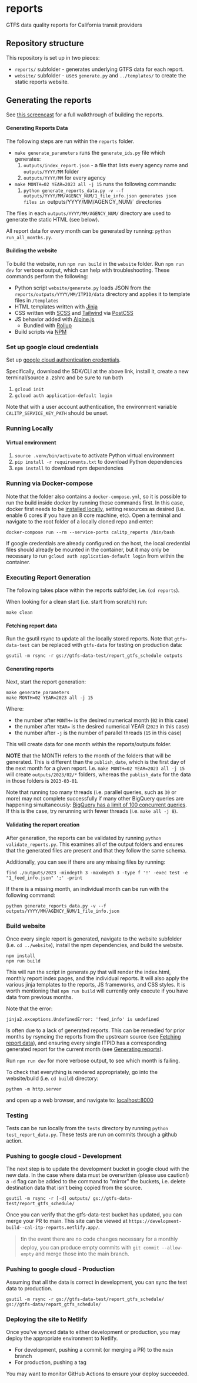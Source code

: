 # reports

GTFS data quality reports for California transit providers

## Repository structure

This repository is set up in two pieces:

- `reports/` subfolder - generates underlying GTFS data for each report.
- `website/` subfolder - uses `generate.py` and `../templates/` to create the static reports website.

## Generating the reports

See [this screencast](https://www.loom.com/share/b45317053ff54b9fbb46b8159947c379) for a full walkthrough of building the reports.

#### Generating Reports Data

The following steps are run within the `reports` folder.

- `make generate_parameters` runs the `generate_ids.py` file which generates:
  1. `outputs/index_report.json` - a file that lists every agency name and `outputs/YYYY/MM` folder
  2. `outputs/YYYY/MM` for every agency
- `make MONTH=02 YEAR=2023 all -j 15` runs the following commands:
  1. `python generate_reports_data.py -v --f outputs/YYYY/MM/AGENCY_NUM/1_file_info.json generates json files in `outputs/YYYY/MM/AGENCY_NUM/` directories

The files in each `outputs/YYYY/MM/AGENCY_NUM/` directory are used to generate the static HTML (see below).

All report data for every month can be generated by running: ``python run_all_months.py``.

#### Building the website

To build the website, run ``npm run build`` in the ``website`` folder. Run ``npm run dev`` for verbose output, which can help with troubleshooting. These commands perform the following:

- Python script `website/generate.py` loads JSON from the `reports/outputs/YYYY/MM/ITPID/data` directory and applies it to template files in `/templates`
- HTML templates written with [Jinja](https://jinja.palletsprojects.com/en/3.0.x/)
- CSS written with [SCSS](https://sass-lang.com/documentation/syntax#scss) and [Tailwind](https://tailwindcss.com/docs) via [PostCSS](https://postcss.org/)
- JS behavior added with [Alpine.js](https://alpinejs.dev)
  - Bundled with [Rollup](https://rollupjs.org/guide/en/)
- Build scripts via [NPM](https://www.npmjs.com/)

### Set up google cloud credentials

Set up [google cloud authentication credentials](https://cloud.google.com/docs/authentication/getting-started).

Specifically, download the SDK/CLI at the above link, install it, create a new terminal/source a .zshrc and be sure to run both

1. `gcloud init`
2. `gcloud auth application-default login`

Note that with a user account authentication, the environment variable `CALITP_SERVICE_KEY_PATH` should be unset.

### Running Locally

#### Virtual environment

1. `source .venv/bin/activate` to activate Python virtual environment
2. `pip install -r requirements.txt` to download Python dependencies
3. `npm install` to download npm dependencies

### Running via Docker-compose

Note that the folder also contains a `docker-compose.yml`, so it is possible to run the build inside docker by running these commands first.
In this case, docker first needs to be [installed locally](https://docs.docker.com/get-docker/), setting resources as desired (i.e. enable 6 cores if you have an 8 core machine, etc).
Open a terminal and navigate to the root folder of a locally cloned repo and enter:

```shell
docker-compose run --rm --service-ports calitp_reports /bin/bash
```

If google credentials are already configured on the host, the local credential files should already be mounted in the container, but it may only be necessary to run `gcloud auth application-default login` from within the container.

### Executing Report Generation

The following takes place within the reports subfolder, i.e. (`cd reports`).

When looking for a clean start (i.e. start from scratch) run:

```shell
make clean
```

#### Fetching report data
Run the gsutil rsync to update all the locally stored reports.
Note that `gtfs-data-test` can be replaced with `gtfs-data` for testing on production data:

```shell
gsutil -m rsync -r gs://gtfs-data-test/report_gtfs_schedule outputs
```

#### Generating reports
Next, start the report generation:

```shell
make generate_parameters
make MONTH=02 YEAR=2023 all -j 15
```
Where:
* the number after `MONTH=` is the desired numerical month (`02` in this case)
* the number after `YEAR=` is the desired numerical YEAR (`2023` in this case)
* the number after `-j` is the number of parallel threads (`15` in this case)

This will create data for one month within the reports/outputs folder.

**NOTE** that the MONTH refers to the month of the folders that will be generated. This is different  than the ``publish_date``, which is the first day of the next month for a given report. I.e. ``make MONTH=02 YEAR=2023 all -j 15`` will create  ``outputs/2023/02/*`` folders, whereas the ``publish_date`` for the data in those folders is ``2023-03-01``.

Note that running too many threads (i.e. parallel queries, such as `30` or more) may not complete successfully if many other BigQuery queries are happening simultaneously: [BigQuery has a limit of 100 concurrent queries](https://cloud.google.com/bigquery/quotas).
If this is the case, try rerunning with fewer threads (i.e. `make all -j 8`).

#### Validating the report creation

After generation, the reports can be validated by running ``python validate_reports.py``. This examines all of the output folders and ensures that the generated files are present and that they follow the same schema.

Additionally, you can see if there are any missing files by running:

```shell
find ./outputs/2023 -mindepth 3 -maxdepth 3 -type f '!' -exec test -e "1_feed_info.json" ';' -print
```

If there is a missing month, an individual month can be run with the following command:

```shell
python generate_reports_data.py -v --f outputs/YYYY/MM/AGENCY_NUM/1_file_info.json
```

### Build website

Once every single report is generated, navigate to the website subfolder (i.e. `cd ../website`), install the npm dependencies, and build the website.

```shell
npm install
npm run build
```

This will run the script in generate.py that will render the index.html, monthly report index pages, and the individual reports.
It will also apply the various jinja templates to the reports, JS frameworks, and CSS styles. It is worth mentioning that `npm run build` will currently only execute if you have data from previous months.

Note that the error:
```shell
jinja2.exceptions.UndefinedError: 'feed_info' is undefined
```
Is often due to a lack of generated reports. This can be remedied for prior months by rsyncing the reports from the upstream source (see [Fetching report data](#fetching-report-data)), and ensuring every single ITPID has a corresponding generated report for the current month (see [Generating reports](#generating-reports)).

Run ``npm run dev`` for more verbose output, to see which month is failing.

To check that everything is rendered appropriately, go into the website/build (i.e. `cd build`) directory:

 ```shell
python -m http.server
```
and open up a web browser, and navigate to:
[localhost:8000](localhost:8000)

### Testing

Tests can be run locally from the ``tests`` directory by running ``python test_report_data.py``. These tests are run on commits through a github action.

### Pushing to google cloud - Development

The next step is to update the development bucket in google cloud with the new data.
In the case where data must be overwritten (please use caution!) a `-d` flag can be added to the command
to "mirror" the buckets, i.e. delete destination data that isn't being copied
from the source.
```shell
gsutil -m rsync -r [-d] outputs/ gs://gtfs-data-test/report_gtfs_schedule/
```

Once you can verify that the gtfs-data-test bucket has updated, you can merge your
PR to main. This site can be viewed at `https://development-build--cal-itp-reports.netlify.app/`.

>❗️In the event there are no code changes necessary for a monthly deploy,
> you can produce empty commits with `git commit --allow-empty` and merge those
> into the main branch.

### Pushing to google cloud - Production

Assuming that all the data is correct in development, you can sync the test data to production.

```shell
gsutil -m rsync -r gs://gtfs-data-test/report_gtfs_schedule/ gs://gtfs-data/report_gtfs_schedule/
```

### Deploying the site to Netlify
Once you've synced data to either development or production, you may deploy the
appropriate environment to Netlify.
* For development, pushing a commit (or merging a PR) to the `main` branch
* For production, pushing a tag

You may want to monitor GitHub Actions to ensure your deploy succeeded.
